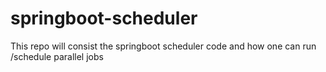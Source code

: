 # springboot-scheduler
This repo will consist the springboot scheduler code and how one can run /schedule parallel  jobs
